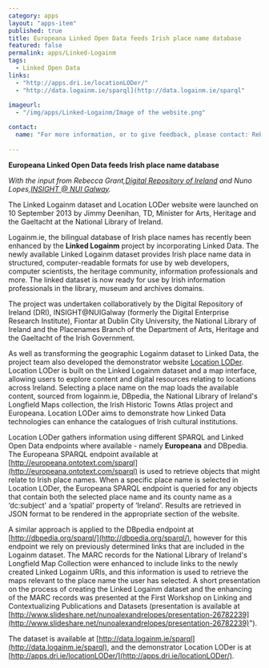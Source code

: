 ```yaml
---
category: apps
layout: "apps-item"
published: true
title: Europeana Linked Open Data feeds Irish place name database
featured: false
permalink: apps/Linked-Logainm
tags: 
  - Linked Open Data
links: 
  - "http://apps.dri.ie/locationLODer/"
  - "http://data.logainm.ie/sparql](http://data.logainm.ie/sparql"
  
imageurl: 
  - "/img/apps/Linked-Logainm/Image of the website.png"

contact: 
  name: "For more information, or to give feedback, please contact: Rebecca Grant,[Digital Repository of Ireland](http://www.dri.ie/) and Nuno Lopes,[INSIGHT @ NUI Galway](http://www.insight-centre.org/)"
  
---
```


**Europeana Linked Open Data feeds Irish place name database**

*With the input from Rebecca Grant,[Digital Repository of Ireland](http://www.dri.ie/) and Nuno Lopes,[INSIGHT @ NUI Galway](http://www.insight-centre.org/).*

The Linked Logainm dataset and Location LODer website were launched on 10 September 2013 by Jimmy Deenihan, TD, Minister for Arts, Heritage and the Gaeltacht at the National Library of Ireland.

Logainm.ie, the bilingual database of Irish place names has recently been enhanced by the **Linked Logainm** project by incorporating Linked Data. The newly available Linked Logainm dataset provides Irish place name data in structured, computer-readable formats for use by web developers, computer scientists, the heritage community, information professionals and more. The linked dataset is now ready for use by Irish information professionals in the library, museum and archives domains.

The project was undertaken collaboratively by the Digital Repository of Ireland (DRI), INSIGHT@NUIGalway (formerly the Digital Enterprise Research Institute), Fiontar at Dublin City University, the National Library of Ireland and the Placenames Branch of the Department of Arts, Heritage and the Gaeltacht of the Irish Government.

As well as transforming the geographic Logainm dataset to Linked Data, the project team also developed the demonstrator website [Location LODer](http://apps.dri.ie/locationLODer/locationLODer). Location LODer is built on the Linked Logainm dataset and a map interface, allowing users to explore content and digital resources relating to locations across Ireland. Selecting a place name on the map loads the available content, sourced from logainm.ie, DBpedia, the National Library of Ireland's Longfield Maps collection, the Irish Historic Towns Atlas project and Europeana. Location LODer aims to demonstrate how Linked Data technologies can enhance the catalogues of Irish cultural institutions.

Location LODer gathers information using different SPARQL and Linked Open Data endpoints where available - namely <strong>Europeana</strong> and DBpedia. The Europeana SPARQL endpoint available at [http://europeana.ontotext.com/sparql](http://europeana.ontotext.com/sparql) is used to retrieve objects that might relate to Irish place names. When a specific place name is selected in Location LODer, the Europeana SPARQL endpoint is queried for any objects that contain both the selected place name and its county name as a ‘dc:subject' and a ‘spatial' property of ‘Ireland'. Results are retrieved in JSON format to be rendered in the appropriate section of the website.

A similar approach is applied to the DBpedia endpoint at [http://dbpedia.org/sparql/](http://dbpedia.org/sparql/), however for this endpoint we rely on previously determined links that are included in the Logainm dataset. The MARC records for the National Library of Ireland's Longfield Map Collection were enhanced to include links to the newly created Linked Logainm URIs, and this information is used to retrieve the maps relevant to the place name the user has selected. A short presentation on the process of creating the Linked Logainm dataset and the enhancing of the MARC records was presented at the First Workshop on Linking and Contextualizing Publications and Datasets (presentation is available at [http://www.slideshare.net/nunoalexandrelopes/presentation-26782239](http://www.slideshare.net/nunoalexandrelopes/presentation-26782239)").

The dataset is available at [http://data.logainm.ie/sparql](http://data.logainm.ie/sparql), and the demonstrator Location LODer is at [http://apps.dri.ie/locationLODer/](http://apps.dri.ie/locationLODer/).

